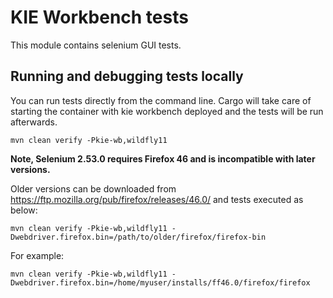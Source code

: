# KIE Workbench tests

This module contains selenium GUI tests.

## Running and debugging tests locally

You can run tests directly from the command line.
Cargo will take care of starting the container with kie workbench deployed and the tests will be run afterwards.

```
mvn clean verify -Pkie-wb,wildfly11
```

**Note, Selenium 2.53.0 requires Firefox 46 and is incompatible with later versions.**

Older versions can be downloaded from https://ftp.mozilla.org/pub/firefox/releases/46.0/ and tests executed as below:

```
mvn clean verify -Pkie-wb,wildfly11 -Dwebdriver.firefox.bin=/path/to/older/firefox/firefox-bin
```

For example:
```
mvn clean verify -Pkie-wb,wildfly11 -Dwebdriver.firefox.bin=/home/myuser/installs/ff46.0/firefox/firefox
```
